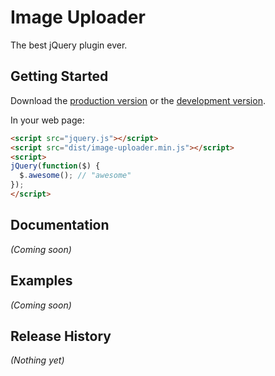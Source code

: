 # Image Uploader

The best jQuery plugin ever.

## Getting Started
Download the [production version][min] or the [development version][max].

[min]: https://raw.github.com/umar/ImageUploader/master/dist/image-uploader.min.js
[max]: https://raw.github.com/umar/ImageUploader/master/dist/image-uploader.js

In your web page:

```html
<script src="jquery.js"></script>
<script src="dist/image-uploader.min.js"></script>
<script>
jQuery(function($) {
  $.awesome(); // "awesome"
});
</script>
```

## Documentation
_(Coming soon)_

## Examples
_(Coming soon)_

## Release History
_(Nothing yet)_
